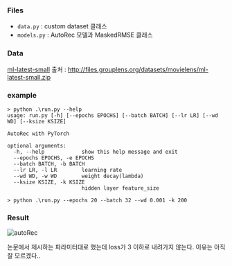 ### Files

- `data.py` : custom dataset 클래스
- `models.py` : AutoRec 모델과 MaskedRMSE 클래스

### Data

[ml-latest-small](http://files.grouplens.org/datasets/movielens/ml-latest-small.zip) 출처 : http://files.grouplens.org/datasets/movielens/ml-latest-small.zip

### example

```
> python .\run.py --help
usage: run.py [-h] [--epochs EPOCHS] [--batch BATCH] [--lr LR] [--wd WD] [--ksize KSIZE]

AutoRec with PyTorch

optional arguments:
  -h, --help            show this help message and exit
  --epochs EPOCHS, -e EPOCHS
  --batch BATCH, -b BATCH
  --lr LR, -l LR        learning rate
  --wd WD, -w WD        weight decay(lambda)
  --ksize KSIZE, -k KSIZE
                        hidden layer feature_size
                         
> python .\run.py --epochs 20 --batch 32 --wd 0.001 -k 200
```

### Result 

![autoRec](https://user-images.githubusercontent.com/51329156/106747396-357d4980-6667-11eb-9b75-796767ce92de.png)

논문에서 제시하는 파라미터대로 했는데 loss가 3 이하로 내려가지 않는다. 이유는 아직 잘 모르겠다..